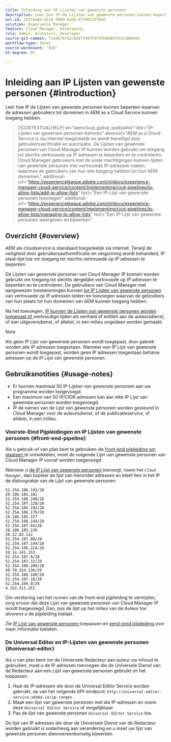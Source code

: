 ```yaml
---
title: Inleiding aan IP Lijsten van gewenste personen
description: Leer hoe IP de Lijsten van gewenste personen kunnen beperken waarvan de adressen gebruikers tot domeinen in AEM as a Cloud Service kunnen toegang hebben.
exl-id: 352fae8e-d116-40b0-ba54-d7f001f076e8
solution: Experience Manager
feature: Cloud Manager, Developing
role: Admin, Architect, Developer
source-git-commit: f1e9b76742c8d97f44ff974fb8686fdcb3d804e6
workflow-type: tm+mt
source-wordcount: '515'
ht-degree: 0%

---
```



# Inleiding aan IP Lijsten van gewenste personen {#introduction}

Leer hoe IP de Lijsten van gewenste personen kunnen beperken waarvan de adressen gebruikers tot domeinen in AEM as a Cloud Service kunnen toegang hebben.

>[!CONTEXTUALHELP]
>id="aemcloud_golive_ipallowlist"
>title="IP-Lijsten van gewenste personen beheren"
>abstract="AEM as a Cloud Service is via internet toegankelijk en wordt beveiligd door gebruikersverificatie en autorisatie. De Lijsten van gewenste personen van Cloud Manager IP kunnen worden gebruikt om toegang tot slechts vertrouwde op IP adressen te beperken en te controleren. Cloud Manager-gebruikers met de juiste machtigingen kunnen lijsten van gewenste personen met vertrouwde IP-adressen maken, waarmee de gebruikers van hun site toegang hebben tot hun AEM-domeinen."
>additional-url="https://experienceleague.adobe.com/nl/docs/experience-manager-cloud-service/content/implementing/cicd-pipelines/ip-allow-lists/add-ip-allow-lists" text="Een IP-Lijst van gewenste personen toevoegen"
>additional-url="https://experienceleague.adobe.com/nl/docs/experience-manager-cloud-service/content/implementing/cicd-pipelines/ip-allow-lists/managing-ip-allow-lists" text="Een IP-Lijst van gewenste personen weergeven en bijwerken"

## Overzicht {#overview}

AEM als cloudservice is standaard toegankelijk via internet. Terwijl de veiligheid door gebruikersauthentificatie en vergunning wordt behandeld, IP staat-lijst toe om toegang tot slechts vertrouwde op IP adressen te beperken.

De Lijsten van gewenste personen van Cloud Manager IP kunnen worden gebruikt om toegang tot slechts dergelijke vertrouwde op IP adressen te beperken en te controleren. De gebruikers van Cloud Manager met aangewezen toestemmingen kunnen [ tot IP Lijsten van gewenste personen ](/help/implementing/cloud-manager/ip-allow-lists/add-ip-allow-lists.md) van vertrouwde op IP adressen leiden en toevoegen waarvan de gebruikers van hun plaats tot hun domeinen van AEM kunnen toegang hebben.

Na het toevoegen, [ IP kunnen de Lijsten van gewenste personen worden toegepast of ](/help/implementing/cloud-manager/ip-allow-lists/apply-allow-list.md) veelvoudige tijden als eenheid of entiteit aan de auteursdienst, of een uitgeversdienst, of allebei, in een milieu ongedaan worden gemaakt.

>[!NOTE]
>
>Als geen IP Lijst van gewenste personen wordt toegepast, door gebrek worden alle IP adressen toegestaan. Wanneer een IP Lijst van gewenste personen wordt toegepast, worden geen IP adressen toegestaan behalve adressen op de IP Lijst van gewenste personen.

## Gebruiksnotities {#usage-notes}

* Er kunnen maximaal 50 IP-Lijsten van gewenste personen aan uw programma worden toegevoegd.
* Een maximum van 50 IP/CIDR adressen kan aan elke IP Lijst van gewenste personen worden toegevoegd.
* IP de namen van de Lijst van gewenste personen worden gesteund in Cloud Manager voor de auteursdienst, of de publicatieservice, of allebei, in een milieu.

### Voorste-Eind Pijpleidingen en IP Lijsten van gewenste personen {#front-end-pipeline}

Als u gebruik-of van plan bent te gebruiken-de [ front-end pijpleiding om plaatsen ](/help/implementing/developing/introduction/developing-with-front-end-pipelines.md) te ontwikkelen, moet de volgende Lijst van gewenste personen van Cloud Manager IP vooraf worden toegevoegd.

Wanneer u [ de IP Lijst van gewenste personen ](/help/implementing/cloud-manager/ip-allow-lists/add-ip-allow-lists.md#add-cm-allowlist) toevoegt, noem het *`Cloud Manager`*, dan kopieer de lijst van hieronder adressen en kleef hen in het IP de dialoogvakje van de Lijst van gewenste personen.

```text
52.254.106.192/28
20.186.185.181
52.254.106.240/28
52.254.107.128/28
52.254.105.192/28
52.254.106.176/28
20.186.185.227
52.254.106.144/28
52.254.107.64/28
20.186.185.239
20.22.83.112
52.254.107.80/28
52.254.107.144/28
52.254.106.224/28
20.14.241.153
52.254.107.0/28
52.254.107.32/28
52.254.106.208/28
40.70.154.136/29
52.254.106.160/28
52.254.107.16/28
52.254.106.0/28
4.152.211.251
```

Om verstoring van het runnen van de front-end pijpleiding te vermijden, zorg ervoor dat deze Lijst van gewenste personen van Cloud Manager IP wordt toegevoegd. Dan, pas de lijst op het milieu van de Auteur *toe alvorens* u de pijpleiding toelaat.

Zie [ IP Lijst van gewenste personen ](/help/implementing/cloud-manager/ip-allow-lists/apply-allow-list.md) toepassen en [ eerst-eind pijpleiding ](/help/sites-cloud/administering/site-creation/enable-front-end-pipeline.md) voor meer informatie toelaten.

### De Universal Editor en IP-Lijsten van gewenste personen {#universal-editor}

Als u van plan bent om de Universele Redacteur aan auteur uw inhoud te gebruiken, moet u de IP adressen toevoegen die de Universele Dienst van de Redacteur aan een Lijst van gewenste personen gebruikt en het toepassen.

1. Haal de IP-adressen die door de Universal Editor Service worden gebruikt, op van het volgende API-eindpunt: `http://universal-editor-service.adobe.io/ip-ranges` .
1. Maak een lijst van gewenste personen met die IP-adressen en noem deze `Universal Editor Service` of vergelijkbaar.
1. Pas de lijst van gewenste personen `Universal Editor Service` toe.

De lijst van IP adressen die door de Universele Dienst van de Redacteur worden gebruikt is onderhevig aan verandering en u moet uw lijst van gewenste personen dienovereenkomstig bijwerken.
